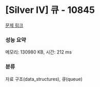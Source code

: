 # [Silver IV] 큐 - 10845 

[문제 링크](https://www.acmicpc.net/problem/10845) 

### 성능 요약

메모리: 130980 KB, 시간: 212 ms

### 분류

자료 구조(data_structures), 큐(queue)

